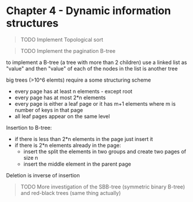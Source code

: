 # Chapter 4 - Dynamic information structures

> TODO
> Implement Topological sort

> TODO
> Implement the pagination B-tree

to implement a B-tree (a tree with more than 2 children) use a linked list as "value" and then "value" of each of the nodes in the list is another tree

big trees (>10^6 elemts) require a some structuring scheme
- every page has at least n elements - except root
- every page has at most 2\*n elements
- every page is either a leaf page or it has m+1 elements where m is number of keys in that page
- all leaf pages appear on the same level

Insertion to B-tree:
- if there is less than 2\*n elements in the page just insert it
- if there is 2\*n elements already in the page:
    - insert the split the elements in two groups and create two pages of size n
    - insert the middle element in the parent page

Deletion is inverse of insertion

> TODO
> More investigation of the SBB-tree (symmetric binary B-tree) and red-black trees (same thing actually)


